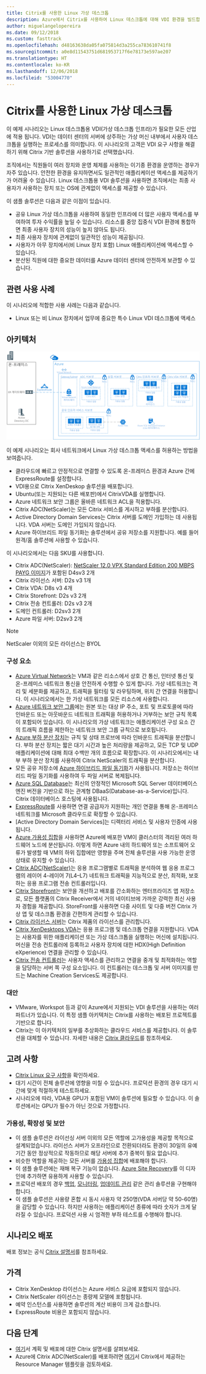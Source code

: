 ```yaml
---
title: Citrix를 사용한 Linux 가상 데스크톱
description: Azure에서 Citrix를 사용하여 Linux 데스크톱에 대해 VDI 환경을 빌드합니다.
author: miguelangelopereira
ms.date: 09/12/2018
ms.custom: fasttrack
ms.openlocfilehash: d48163638da05fa075814d3a255ca783610741f8
ms.sourcegitcommit: a0e8d11543751d681953717f6e78173e597ae207
ms.translationtype: HT
ms.contentlocale: ko-KR
ms.lasthandoff: 12/06/2018
ms.locfileid: "53004770"
---
```

# <a name="linux-virtual-desktops-with-citrix"></a>Citrix를 사용한 Linux 가상 데스크톱

이 예제 시나리오는 Linux 데스크톱용 VDI(가상 데스크톱 인프라)가 필요한 모든 산업에 적용 됩니다. VDI는 데이터 센터의 서버에 상주하는 가상 머신 내부에서 사용자 데스크톱을 실행하는 프로세스를 의미합니다. 이 시나리오의 고객은 VDI 요구 사항을 해결하기 위해 Citrix 기반 솔루션을 사용하기로 선택했습니다.

조직에서는 직원들이 여러 장치와 운영 체제를 사용하는 이기종 환경을 운영하는 경우가 자주 있습니다. 안전한 환경을 유지하면서도 일관적인 애플리케이션 액세스를 제공하기가 어려울 수 있습니다. Linux 데스크톱용 VDI 솔루션을 사용하면 조직에서는 최종 사용자가 사용하는 장치 또는 OS에 관계없이 액세스를 제공할 수 있습니다.

이 샘플 솔루션은 다음과 같은 이점이 있습니다.
* 공유 Linux 가상 데스크톱을 사용하여 동일한 인프라에 더 많은 사용자 액세스를 부여하여 투자 수익률을 높일 수 있습니다. 리소스를 중앙 집중식 VDI 환경에 통합하면 최종 사용자 장치의 성능이 높지 않아도 됩니다.
* 최종 사용자 장치에 관계없이 일관적인 성능이 제공됩니다.
* 사용자가 아무 장치에서(비 Linux 장치 포함) Linux 애플리케이션에 액세스할 수 있습니다.
* 분산된 직원에 대한 중요한 데이터를 Azure 데이터 센터에 안전하게 보관할 수 있습니다.

## <a name="relevant-use-cases"></a>관련 사용 사례

이 시나리오에 적합한 사용 사례는 다음과 같습니다.

* Linux 또는 비 Linux 장치에서 업무에 중요한 특수 Linux VDI 데스크톱에 액세스

## <a name="architecture"></a>아키텍처

[![](./media/azure-citrix-sample-diagram.png "아키텍처 다이어그램")](./media/azure-citrix-sample-diagram.png#lightbox)

이 예제 시나리오는 회사 네트워크에서 Linux 가상 데스크톱 액세스를 허용하는 방법을 보여줍니다.

* 클라우드에 빠르고 안정적으로 연결할 수 있도록 온-프레미스 환경과 Azure 간에 ExpressRoute를 설정합니다.
* VDI용으로 Citrix XenDeskop 솔루션을 배포합니다.
* Ubuntu(또는 지원되는 다른 배포판)에서 CitrixVDA를 실행합니다.
* Azure 네트워크 보안 그룹은 올바른 네트워크 ACL을 적용합니다.
* Citrix ADC(NetScaler)는 모든 Citrix 서비스를 게시하고 부하를 분산합니다.
* Active Directory Domain Services는 Citrix 서버를 도메인 가입하는 데 사용됩니다. VDA 서버는 도메인 가입되지 않습니다.
* Azure 하이브리드 파일 동기화는 솔루션에서 공유 저장소를 지원합니다. 예를 들어 원격/홈 솔루션에 사용할 수 있습니다.

이 시나리오에서는 다음 SKU를 사용합니다.

- Citrix ADC(NetScaler): [NetScaler 12.0 VPX Standard Edition 200 MBPS PAYG 이미지](https://azuremarketplace.microsoft.com/pt-br/marketplace/apps/citrix.netscalervpx-120?tab=PlansAndPrice)가 포함된 D4sv3 2개
- Citrix 라이선스 서버: D2s v3 1개
- Citrix VDA: D8s v3 4개
- Citrix Storefront: D2s v3 2개
- Citrix 전송 컨트롤러: D2s v3 2개
- 도메인 컨트롤러: D2sv3 2개
- Azure 파일 서버: D2sv3 2개

> [!NOTE]
> NetScaler 이외의 모든 라이선스는 BYOL

### <a name="components"></a>구성 요소

- [Azure Virtual Network](/azure/virtual-network/virtual-networks-overview)는 VM과 같은 리소스에서 상호 간 통신, 인터넷 통신 및 온-프레미스 네트워크 통신을 안전하게 수행할 수 있게 합니다. 가상 네트워크는 격리 및 세분화를 제공하고, 트래픽을 필터링 및 라우팅하며, 위치 간 연결을 허용합니다. 이 시나리오에서는 한 가상 네트워크를 모든 리소스에 사용합니다.
- [Azure 네트워크 보안 그룹](/azure/virtual-network/security-overview)에는 원본 또는 대상 IP 주소, 포트 및 프로토콜에 따라 인바운드 또는 아웃바운드 네트워크 트래픽을 허용하거나 거부하는 보안 규칙 목록이 포함되어 있습니다. 이 시나리오의 가상 네트워크는 애플리케이션 구성 요소 간의 트래픽 흐름을 제한하는 네트워크 보안 그룹 규칙으로 보호됩니다.
- [Azure 부하 분산 장치](/azure/application-gateway/overview)는 규칙 및 상태 프로브에 따라 인바운드 트래픽을 분산합니다. 부하 분산 장치는 짧은 대기 시간과 높은 처리량을 제공하고, 모든 TCP 및 UDP 애플리케이션에 대해 최대 수백만 개의 흐름으로 확장합니다. 이 시나리오에서는 내부 부하 분산 장치를 사용하여 Citrix NetScaler의 트래픽을 분산합니다.
- 모든 공유 저장소에 [Azure 하이브리드 파일 동기화](https://github.com/MicrosoftDocs/azure-docs/edit/master/articles/storage/files/storage-sync-files-planning.md)가 사용됩니다. 저장소는 하이브리드 파일 동기화를 사용하여 두 파일 서버로 복제됩니다.
- [Azure SQL Database](/azure/sql-database/sql-database-technical-overview)는 최신의 안정적인 Microsoft SQL Server 데이터베이스 엔진 버전을 기반으로 하는 관계형 DBaaS(Database-as-a-Service)입니다. Citrix 데이터베이스 호스팅에 사용됩니다.
- [ExpressRoute](/azure/expressroute/expressroute-introduction)를 사용하면 연결 공급자가 지원하는 개인 연결을 통해 온-프레미스 네트워크를 Microsoft 클라우드로 확장할 수 있습니다. 
- [Active Directory Domain Services]는 디렉터리 서비스 및 사용자 인증에 사용됩니다.
- [Azure 가용성 집합](/azure/virtual-machines/windows/tutorial-availability-sets)을 사용하면 Azure에 배포한 VM이 클러스터의 격리된 여러 하드웨어 노드에 분산됩니다. 이렇게 하면 Azure 내의 하드웨어 또는 소프트웨어 오류가 발생할 때 VM의 하위 집합에만 영향을 주며 전체 솔루션을 사용 가능한 운영 상태로 유지할 수 있습니다. 
- [Citrix ADC(NetScaler)](https://www.citrix.com/products/citrix-adc)는 응용 프로그램별로 트래픽을 분석하여 웹 응용 프로그램의 레이어 4-레이어 7(L4–L7) 네트워크 트래픽을 지능적으로 분산, 최적화, 보호하는 응용 프로그램 전송 컨트롤러입니다. 
- [Citrix Storefront](https://www.citrix.com/products/citrix-virtual-apps-and-desktops/citrix-storefront.html)는 보안을 개선하고 배포를 간소화하는 엔터프라이즈 앱 저장소로, 모든 플랫폼의 Citrix Receiver에서 거의 네이티브에 가까운 강력한 최신 사용자 경험을 제공합니다. StoreFront를 사용하면 다중 사이트 및 다중 버전 Citrix 가상 앱 및 데스크톱 환경을 간편하게 관리할 수 있습니다. 
- [Citrix 라이선스 서버](https://www.citrix.com/buy/licensing/overview.html)는 Citrix 제품의 라이선스를 관리합니다.
- [Citrix XenDesktops VDA](https://docs.citrix.com/en-us/citrix-virtual-apps-desktops-service)는 응용 프로그램 및 데스크톱 연결을 지원합니다. VDA는 사용자를 위한 애플리케이션 또는 가상 데스크톱을 실행하는 머신에 설치됩니다. 머신을 전송 컨트롤러에 등록하고 사용자 장치에 대한 HDX(High Definition eXperience) 연결을 관리할 수 있습니다.
- [Citrix 전송 컨트롤러](https://docs.citrix.com/en-us/xenapp-and-xendesktop/7-15-ltsr/manage-deployment/delivery-controllers)는 사용자 액세스를 관리하고 연결을 중개 및 최적화하는 역할을 담당하는 서버 쪽 구성 요소입니다. 이 컨트롤러는 데스크톱 및 서버 이미지를 만드는 Machine Creation Services도 제공합니다.

### <a name="alternatives"></a>대안

- VMware, Workspot 등과 같이 Azure에서 지원되는 VDI 솔루션을 사용하는 여러 파트너가 있습니다. 이 특정 샘플 아키텍처는 Citrix를 사용하는 배포된 프로젝트를 기반으로 합니다.
- Citrix는 이 아키텍처의 일부를 추상화하는 클라우드 서비스를 제공합니다. 이 솔루션을 대체할 수 있습니다. 자세한 내용은 [Citrix 클라우드](https://www.citrix.com/products/citrix-cloud)를 참조하세요.

## <a name="considerations"></a>고려 사항

- [Citrix Linux 요구 사항](https://docs.citrix.com/en-us/linux-virtual-delivery-agent/current-release/system-requirements)을 확인하세요.
- 대기 시간이 전체 솔루션에 영향을 미칠 수 있습니다. 프로덕션 환경의 경우 대기 시간에 맞게 적절하게 테스트하세요.
- 시나리오에 따라, VDA용 GPU가 포함된 VM이 솔루션에 필요할 수 있습니다. 이 솔루션에서는 GPU가 필수가 아닌 것으로 가정합니다.

### <a name="availability-scalability-and-security"></a>가용성, 확장성 및 보안

- 이 샘플 솔루션은 라이선싱 서버 이외의 모든 역할에 고가용성을 제공할 목적으로 설계되었습니다. 라이선스 서버가 오프라인으로 전환되더라도 환경이 30일의 유예 기간 동안 정상적으로 작동하므로 해당 서버에 추가 중복이 필요 없습니다.
- 비슷한 역할을 제공하는 모든 서버를 [가용성 집합](/azure/virtual-machines/windows/manage-availability#configure-multiple-virtual-machines-in-an-availability-set-for-redundancy)에 배포해야 합니다.
- 이 샘플 솔루션에는 재해 복구 기능이 없습니다. [Azure Site Recovery](/azure/site-recovery/site-recovery-overview)를 이 디자인에 추가하면 유용하게 사용할 수 있습니다.
- 프로덕션 배포의 경우 [백업](/azure/backup/backup-introduction-to-azure-backup), [모니터링](/azure/monitoring-and-diagnostics/monitoring-overview), [업데이트 관리](/azure/automation/automation-update-management) 같은 관리 솔루션을 구현해야 합니다.
- 이 샘플 솔루션은 사용량 혼합 시 동시 사용자 약 250명(VDA 서버당 약 50-60명)을 감당할 수 있습니다. 하지만 사용하는 애플리케이션 종류에 따라 숫자가 크게 달라질 수 있습니다. 프로덕션 사용 시 엄격한 부하 테스트를 수행해야 합니다.

## <a name="deploy-this-scenario"></a>시나리오 배포

배포 정보는 공식 [Citrix 설명서](https://docs.citrix.com/en-us/citrix-virtual-apps-desktops/install-configure.html)를 참조하세요.

## <a name="pricing"></a>가격

- Citrix XenDesktop 라이선스는 Azure 서비스 요금에 포함되지 않습니다.
- Citrix NetScaler 라이선스는 종량제 모델에 포함됩니다.
- 예약 인스턴스를 사용하면 솔루션의 계산 비용이 크게 감소합니다.
- ExpressRoute 비용은 포함되지 않습니다.

## <a name="next-steps"></a>다음 단계

- [여기](https://docs.citrix.com/en-us/citrix-virtual-apps-desktops/install-configure)서 계획 및 배포에 대한 Citrix 설명서를 살펴보세요.
- Azure에 Citrix ADC(NetScaler)를 배포하려면 [여기](https://github.com/citrix/netscaler-azure-templates)서 Citrix에서 제공하는 Resource Manager 템플릿을 검토하세요.
